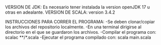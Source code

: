 VERSION DE JDK: Es necesario tener instalada la version openJDK 17 u otras en adealante.
VERSION DE SCALA: version 3.4.2

INSTRUCCIONES PARA CORRER EL PROGRAMA:
-Se deben clonar/copiar los archivos del repositorio localmente.
-En una terminal dirigirse al directorio en el que se guardaron los archivos.
-Compilar el programa con:  scalac **/*.scala
-Ejecutar el programa compilado con:  scala main.scala

